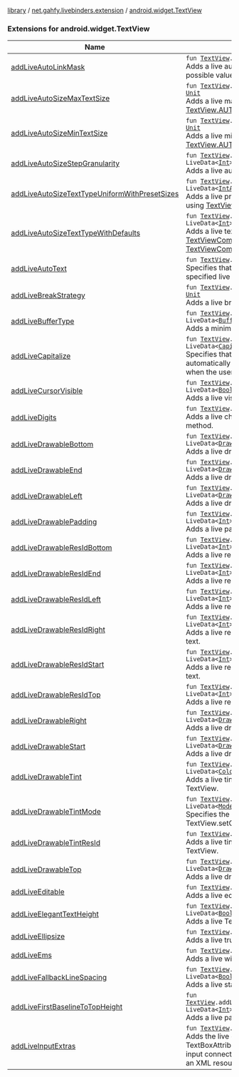 [library](../../index.md) / [net.gahfy.livebinders.extension](../index.md) / [android.widget.TextView](./index.md)

### Extensions for android.widget.TextView

| Name | Summary |
|---|---|
| [addLiveAutoLinkMask](add-live-auto-link-mask.md) | `fun `[`TextView`](https://developer.android.com/reference/android/widget/TextView.html)`.addLiveAutoLinkMask(mask: LiveData<`[`Int`](https://kotlinlang.org/api/latest/jvm/stdlib/kotlin/-int/index.html)`>?): `[`Unit`](https://kotlinlang.org/api/latest/jvm/stdlib/kotlin/-unit/index.html)<br>Adds a live autolink mask of the text. See [Linkify.ALL](https://developer.android.com/reference/android/text/util/Linkify.html#ALL) and peers for possible values. |
| [addLiveAutoSizeMaxTextSize](add-live-auto-size-max-text-size.md) | `fun `[`TextView`](https://developer.android.com/reference/android/widget/TextView.html)`.addLiveAutoSizeMaxTextSize(size: LiveData<`[`Int`](https://kotlinlang.org/api/latest/jvm/stdlib/kotlin/-int/index.html)`>?): `[`Unit`](https://kotlinlang.org/api/latest/jvm/stdlib/kotlin/-unit/index.html)<br>Adds a live max text size when sizing the text automatically using [TextView.AUTO_SIZE_TEXT_TYPE_UNIFORM](https://developer.android.com/reference/android/widget/TextView.html#AUTO_SIZE_TEXT_TYPE_UNIFORM) scaling. |
| [addLiveAutoSizeMinTextSize](add-live-auto-size-min-text-size.md) | `fun `[`TextView`](https://developer.android.com/reference/android/widget/TextView.html)`.addLiveAutoSizeMinTextSize(size: LiveData<`[`Int`](https://kotlinlang.org/api/latest/jvm/stdlib/kotlin/-int/index.html)`>?): `[`Unit`](https://kotlinlang.org/api/latest/jvm/stdlib/kotlin/-unit/index.html)<br>Adds a live min text size when sizing the text automatically using [TextView.AUTO_SIZE_TEXT_TYPE_UNIFORM](https://developer.android.com/reference/android/widget/TextView.html#AUTO_SIZE_TEXT_TYPE_UNIFORM) scaling. |
| [addLiveAutoSizeStepGranularity](add-live-auto-size-step-granularity.md) | `fun `[`TextView`](https://developer.android.com/reference/android/widget/TextView.html)`.addLiveAutoSizeStepGranularity(granularity: LiveData<`[`Int`](https://kotlinlang.org/api/latest/jvm/stdlib/kotlin/-int/index.html)`>?): `[`Unit`](https://kotlinlang.org/api/latest/jvm/stdlib/kotlin/-unit/index.html)<br>Adds a live auto-size step size (in pixels). |
| [addLiveAutoSizeTextTypeUniformWithPresetSizes](add-live-auto-size-text-type-uniform-with-preset-sizes.md) | `fun `[`TextView`](https://developer.android.com/reference/android/widget/TextView.html)`.addLiveAutoSizeTextTypeUniformWithPresetSizes(sizes: LiveData<`[`IntArray`](https://kotlinlang.org/api/latest/jvm/stdlib/kotlin/-int-array/index.html)`>?): `[`Unit`](https://kotlinlang.org/api/latest/jvm/stdlib/kotlin/-unit/index.html)<br>Adds a live preset sizes (in pixels) when sizing the text automatically using [TextView.AUTO_SIZE_TEXT_TYPE_UNIFORM](https://developer.android.com/reference/android/widget/TextView.html#AUTO_SIZE_TEXT_TYPE_UNIFORM) scaling. |
| [addLiveAutoSizeTextTypeWithDefaults](add-live-auto-size-text-type-with-defaults.md) | `fun `[`TextView`](https://developer.android.com/reference/android/widget/TextView.html)`.addLiveAutoSizeTextTypeWithDefaults(textType: LiveData<`[`Int`](https://kotlinlang.org/api/latest/jvm/stdlib/kotlin/-int/index.html)`>?): `[`Unit`](https://kotlinlang.org/api/latest/jvm/stdlib/kotlin/-unit/index.html)<br>Adds a live text scaling type, [TextViewCompat.AUTO_SIZE_TEXT_TYPE_NONE](#) or [TextViewCompat.AUTO_SIZE_TEXT_TYPE_UNIFORM](#) |
| [addLiveAutoText](add-live-auto-text.md) | `fun `[`TextView`](https://developer.android.com/reference/android/widget/TextView.html)`.addLiveAutoText(autoText: LiveData<`[`Boolean`](https://kotlinlang.org/api/latest/jvm/stdlib/kotlin/-boolean/index.html)`>?): `[`Unit`](https://kotlinlang.org/api/latest/jvm/stdlib/kotlin/-unit/index.html)<br>Specifies that this [TextView](https://developer.android.com/reference/android/widget/TextView.html) has a textual input method and adds the specified live auto correct method |
| [addLiveBreakStrategy](add-live-break-strategy.md) | `fun `[`TextView`](https://developer.android.com/reference/android/widget/TextView.html)`.addLiveBreakStrategy(breakStrategy: LiveData<`[`Int`](https://kotlinlang.org/api/latest/jvm/stdlib/kotlin/-int/index.html)`>?): `[`Unit`](https://kotlinlang.org/api/latest/jvm/stdlib/kotlin/-unit/index.html)<br>Adds a live break strategy for breaking paragraphs into lines. |
| [addLiveBufferType](add-live-buffer-type.md) | `fun `[`TextView`](https://developer.android.com/reference/android/widget/TextView.html)`.addLiveBufferType(bufferType: LiveData<`[`BufferType`](https://developer.android.com/reference/android/widget/TextView/BufferType.html)`>?): `[`Unit`](https://kotlinlang.org/api/latest/jvm/stdlib/kotlin/-unit/index.html)<br>Adds a minimum live type that getText() will return. |
| [addLiveCapitalize](add-live-capitalize.md) | `fun `[`TextView`](https://developer.android.com/reference/android/widget/TextView.html)`.addLiveCapitalize(capitalize: LiveData<`[`Capitalize`](https://developer.android.com/reference/android/text/method/TextKeyListener/Capitalize.html)`>?): `[`Unit`](https://kotlinlang.org/api/latest/jvm/stdlib/kotlin/-unit/index.html)<br>Specifies that this [TextView](https://developer.android.com/reference/android/widget/TextView.html) has a textual input method and should automatically apply the value of the specified live capitalize method when the user types. |
| [addLiveCursorVisible](add-live-cursor-visible.md) | `fun `[`TextView`](https://developer.android.com/reference/android/widget/TextView.html)`.addLiveCursorVisible(cursorVisible: LiveData<`[`Boolean`](https://kotlinlang.org/api/latest/jvm/stdlib/kotlin/-boolean/index.html)`>?): `[`Unit`](https://kotlinlang.org/api/latest/jvm/stdlib/kotlin/-unit/index.html)<br>Adds a live visibility for the cursor. |
| [addLiveDigits](add-live-digits.md) | `fun `[`TextView`](https://developer.android.com/reference/android/widget/TextView.html)`.addLiveDigits(digits: LiveData<`[`String`](https://kotlinlang.org/api/latest/jvm/stdlib/kotlin/-string/index.html)`>?): `[`Unit`](https://kotlinlang.org/api/latest/jvm/stdlib/kotlin/-unit/index.html)<br>Adds a live characters that are accepted for this TextView with numeric method. |
| [addLiveDrawableBottom](add-live-drawable-bottom.md) | `fun `[`TextView`](https://developer.android.com/reference/android/widget/TextView.html)`.addLiveDrawableBottom(drawableBottom: LiveData<`[`Drawable`](https://developer.android.com/reference/android/graphics/drawable/Drawable.html)`>?): `[`Unit`](https://kotlinlang.org/api/latest/jvm/stdlib/kotlin/-unit/index.html)<br>Adds a live drawable to appear below the text. |
| [addLiveDrawableEnd](add-live-drawable-end.md) | `fun `[`TextView`](https://developer.android.com/reference/android/widget/TextView.html)`.addLiveDrawableEnd(drawableEnd: LiveData<`[`Drawable`](https://developer.android.com/reference/android/graphics/drawable/Drawable.html)`>?): `[`Unit`](https://kotlinlang.org/api/latest/jvm/stdlib/kotlin/-unit/index.html)<br>Adds a live drawable to appear to the end of the text. |
| [addLiveDrawableLeft](add-live-drawable-left.md) | `fun `[`TextView`](https://developer.android.com/reference/android/widget/TextView.html)`.addLiveDrawableLeft(drawableLeft: LiveData<`[`Drawable`](https://developer.android.com/reference/android/graphics/drawable/Drawable.html)`>?): `[`Unit`](https://kotlinlang.org/api/latest/jvm/stdlib/kotlin/-unit/index.html)<br>Adds a live drawable to appear to the left of the text. |
| [addLiveDrawablePadding](add-live-drawable-padding.md) | `fun `[`TextView`](https://developer.android.com/reference/android/widget/TextView.html)`.addLiveDrawablePadding(drawablePadding: LiveData<`[`Int`](https://kotlinlang.org/api/latest/jvm/stdlib/kotlin/-int/index.html)`>?): `[`Unit`](https://kotlinlang.org/api/latest/jvm/stdlib/kotlin/-unit/index.html)<br>Adds a live padding between the drawable and the text |
| [addLiveDrawableResIdBottom](add-live-drawable-res-id-bottom.md) | `fun `[`TextView`](https://developer.android.com/reference/android/widget/TextView.html)`.addLiveDrawableResIdBottom(drawableBottom: LiveData<`[`Int`](https://kotlinlang.org/api/latest/jvm/stdlib/kotlin/-int/index.html)`>?): `[`Unit`](https://kotlinlang.org/api/latest/jvm/stdlib/kotlin/-unit/index.html)<br>Adds a live resource id of the drawable to appear below the text. |
| [addLiveDrawableResIdEnd](add-live-drawable-res-id-end.md) | `fun `[`TextView`](https://developer.android.com/reference/android/widget/TextView.html)`.addLiveDrawableResIdEnd(drawableEnd: LiveData<`[`Int`](https://kotlinlang.org/api/latest/jvm/stdlib/kotlin/-int/index.html)`>?): `[`Unit`](https://kotlinlang.org/api/latest/jvm/stdlib/kotlin/-unit/index.html)<br>Adds a live resource id of the drawable to appear to the end of the text. |
| [addLiveDrawableResIdLeft](add-live-drawable-res-id-left.md) | `fun `[`TextView`](https://developer.android.com/reference/android/widget/TextView.html)`.addLiveDrawableResIdLeft(drawableLeft: LiveData<`[`Int`](https://kotlinlang.org/api/latest/jvm/stdlib/kotlin/-int/index.html)`>?): `[`Unit`](https://kotlinlang.org/api/latest/jvm/stdlib/kotlin/-unit/index.html)<br>Adds a live resource id of the drawable to appear to the left of the text. |
| [addLiveDrawableResIdRight](add-live-drawable-res-id-right.md) | `fun `[`TextView`](https://developer.android.com/reference/android/widget/TextView.html)`.addLiveDrawableResIdRight(drawableRight: LiveData<`[`Int`](https://kotlinlang.org/api/latest/jvm/stdlib/kotlin/-int/index.html)`>?): `[`Unit`](https://kotlinlang.org/api/latest/jvm/stdlib/kotlin/-unit/index.html)<br>Adds a live resource id of the drawable to appear to the right of the text. |
| [addLiveDrawableResIdStart](add-live-drawable-res-id-start.md) | `fun `[`TextView`](https://developer.android.com/reference/android/widget/TextView.html)`.addLiveDrawableResIdStart(drawableStart: LiveData<`[`Int`](https://kotlinlang.org/api/latest/jvm/stdlib/kotlin/-int/index.html)`>?): `[`Unit`](https://kotlinlang.org/api/latest/jvm/stdlib/kotlin/-unit/index.html)<br>Adds a live resource id of the drawable to appear to the start of the text. |
| [addLiveDrawableResIdTop](add-live-drawable-res-id-top.md) | `fun `[`TextView`](https://developer.android.com/reference/android/widget/TextView.html)`.addLiveDrawableResIdTop(drawableTop: LiveData<`[`Int`](https://kotlinlang.org/api/latest/jvm/stdlib/kotlin/-int/index.html)`>?): `[`Unit`](https://kotlinlang.org/api/latest/jvm/stdlib/kotlin/-unit/index.html)<br>Adds a live resource id of the drawable to appear above the text. |
| [addLiveDrawableRight](add-live-drawable-right.md) | `fun `[`TextView`](https://developer.android.com/reference/android/widget/TextView.html)`.addLiveDrawableRight(drawableRight: LiveData<`[`Drawable`](https://developer.android.com/reference/android/graphics/drawable/Drawable.html)`>?): `[`Unit`](https://kotlinlang.org/api/latest/jvm/stdlib/kotlin/-unit/index.html)<br>Adds a live drawable to appear to the right of the text. |
| [addLiveDrawableStart](add-live-drawable-start.md) | `fun `[`TextView`](https://developer.android.com/reference/android/widget/TextView.html)`.addLiveDrawableStart(drawableStart: LiveData<`[`Drawable`](https://developer.android.com/reference/android/graphics/drawable/Drawable.html)`>?): `[`Unit`](https://kotlinlang.org/api/latest/jvm/stdlib/kotlin/-unit/index.html)<br>Adds a live drawable to appear to the start of the text. |
| [addLiveDrawableTint](add-live-drawable-tint.md) | `fun `[`TextView`](https://developer.android.com/reference/android/widget/TextView.html)`.addLiveDrawableTint(tint: LiveData<`[`ColorStateList`](https://developer.android.com/reference/android/content/res/ColorStateList.html)`>?): `[`Unit`](https://kotlinlang.org/api/latest/jvm/stdlib/kotlin/-unit/index.html)<br>Adds a live tint list to apply to the compound drawables of the TextView. |
| [addLiveDrawableTintMode](add-live-drawable-tint-mode.md) | `fun `[`TextView`](https://developer.android.com/reference/android/widget/TextView.html)`.addLiveDrawableTintMode(colorTintMode: LiveData<`[`Mode`](https://developer.android.com/reference/android/graphics/PorterDuff/Mode.html)`>?): `[`Unit`](https://kotlinlang.org/api/latest/jvm/stdlib/kotlin/-unit/index.html)<br>Specifies the live blending mode used to apply the tint specified by TextView.setCompoundDrawableTintList() to the compound drawables. |
| [addLiveDrawableTintResId](add-live-drawable-tint-res-id.md) | `fun `[`TextView`](https://developer.android.com/reference/android/widget/TextView.html)`.addLiveDrawableTintResId(tint: LiveData<`[`Int`](https://kotlinlang.org/api/latest/jvm/stdlib/kotlin/-int/index.html)`>?): `[`Unit`](https://kotlinlang.org/api/latest/jvm/stdlib/kotlin/-unit/index.html)<br>Adds a live tint list to apply to the compound drawables of the TextView. |
| [addLiveDrawableTop](add-live-drawable-top.md) | `fun `[`TextView`](https://developer.android.com/reference/android/widget/TextView.html)`.addLiveDrawableTop(drawableTop: LiveData<`[`Drawable`](https://developer.android.com/reference/android/graphics/drawable/Drawable.html)`>?): `[`Unit`](https://kotlinlang.org/api/latest/jvm/stdlib/kotlin/-unit/index.html)<br>Adds a live drawable to appear above the text. |
| [addLiveEditable](add-live-editable.md) | `fun `[`TextView`](https://developer.android.com/reference/android/widget/TextView.html)`.addLiveEditable(editable: LiveData<`[`Boolean`](https://kotlinlang.org/api/latest/jvm/stdlib/kotlin/-boolean/index.html)`>?): `[`Unit`](https://kotlinlang.org/api/latest/jvm/stdlib/kotlin/-unit/index.html)<br>Adds a live editable status to the TextView. |
| [addLiveElegantTextHeight](add-live-elegant-text-height.md) | `fun `[`TextView`](https://developer.android.com/reference/android/widget/TextView.html)`.addLiveElegantTextHeight(elegant: LiveData<`[`Boolean`](https://kotlinlang.org/api/latest/jvm/stdlib/kotlin/-boolean/index.html)`>?): `[`Unit`](https://kotlinlang.org/api/latest/jvm/stdlib/kotlin/-unit/index.html)<br>Adds a live TextView's elegant height metrics flag. |
| [addLiveEllipsize](add-live-ellipsize.md) | `fun `[`TextView`](https://developer.android.com/reference/android/widget/TextView.html)`.addLiveEllipsize(where: LiveData<`[`TruncateAt`](https://developer.android.com/reference/android/text/TextUtils/TruncateAt.html)`>?): `[`Unit`](https://kotlinlang.org/api/latest/jvm/stdlib/kotlin/-unit/index.html)<br>Adds a live truncate position if the text is longer than the TextView. |
| [addLiveEms](add-live-ems.md) | `fun `[`TextView`](https://developer.android.com/reference/android/widget/TextView.html)`.addLiveEms(ems: LiveData<`[`Int`](https://kotlinlang.org/api/latest/jvm/stdlib/kotlin/-int/index.html)`>?): `[`Unit`](https://kotlinlang.org/api/latest/jvm/stdlib/kotlin/-unit/index.html)<br>Adds a live width of the TextView to be exactly ems value wide. |
| [addLiveFallbackLineSpacing](add-live-fallback-line-spacing.md) | `fun `[`TextView`](https://developer.android.com/reference/android/widget/TextView.html)`.addLiveFallbackLineSpacing(fallbackLineSpacing: LiveData<`[`Boolean`](https://kotlinlang.org/api/latest/jvm/stdlib/kotlin/-boolean/index.html)`>?): `[`Unit`](https://kotlinlang.org/api/latest/jvm/stdlib/kotlin/-unit/index.html)<br>Adds a live status of fallback line spacing of the TextView |
| [addLiveFirstBaselineToTopHeight](add-live-first-baseline-to-top-height.md) | `fun `[`TextView`](https://developer.android.com/reference/android/widget/TextView.html)`.addLiveFirstBaselineToTopHeight(firstBaselineToTopHeight: LiveData<`[`Int`](https://kotlinlang.org/api/latest/jvm/stdlib/kotlin/-int/index.html)`>?): `[`Unit`](https://kotlinlang.org/api/latest/jvm/stdlib/kotlin/-unit/index.html)<br>Adds a live padding between top of the view and baseline of the text. |
| [addLiveInputExtras](add-live-input-extras.md) | `fun `[`TextView`](https://developer.android.com/reference/android/widget/TextView.html)`.addLiveInputExtras(xmlResId: LiveData<`[`Int`](https://kotlinlang.org/api/latest/jvm/stdlib/kotlin/-int/index.html)`>?): `[`Unit`](https://kotlinlang.org/api/latest/jvm/stdlib/kotlin/-unit/index.html)<br>Adds the live extra input data of the text, which is the TextBoxAttribute.extras Bundle that will be filled in when creating an input connection. The given integer value is the resource identifier of an XML resource holding an &amp;lt;input-extras&amp;gt; XML tree. |
